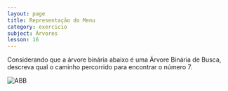 ```yaml
---
layout: page
title: Representação do Menu
category: exercicio
subject: Árvores
lesson: 16
---
```

Considerando que a árvore binária abaixo é uma Árvore Binária de Busca, descreva qual o caminho percorrido para encontrar o número 7.

![ABB](/estruturas/exercicios/36_caminho.png)
